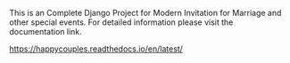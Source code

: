 This is an Complete Django Project for Modern Invitation for Marriage and other special events. For detailed information please visit the documentation link.

https://happycouples.readthedocs.io/en/latest/
